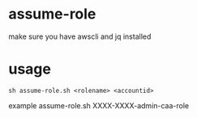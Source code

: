 # assume-role

make sure you have awscli and jq installed

# usage

```
sh assume-role.sh <rolename> <accountid>

```
  
example assume-role.sh XXXX-XXXX-admin-caa-role <XXXirestore-account-idXXX>
